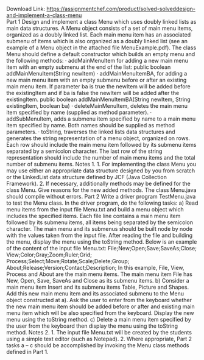 Download Link: https://assignmentchef.com/product/solved-solveddesign-and-implement-a-class-menu
<br>
Part 1 Design and implement a class Menu which uses doubly linked lists as main data structures. A Menu object consists of a set of main menu items, organized as a doubly linked list. Each main menu item has an associated submenu of items which is also organized as a doubly linked list (see an example of a Menu object in the attached file MenuExample.pdf). The class Menu should define a default constructor which builds an empty menu and the following methods: · addMainMenuItem for adding a new main menu item with an empty submenu at the end of the list: public boolean addMainMenuItem(String newItem) · addMainMenuItemBA, for adding a new main menu item with an empty submenu before or after an existing main menu item. If parameter ba is true the newItem will be added before the existingItem and if ba is false the newItem will be added after the existingItem. public boolean addMainMenuItemBA(String newItem, String existingItem, boolean ba) · deleteMainMenuItem, deletes the main menu item specified by name (supplied as method parameter). · addSubMenuItem, adds a submenu item specified by name to a main menu item specified by name. Both names should be supplied as method parameters. · toString, traverses the linked lists data structures and generates the string representation of a menu object, organized on rows. Each row should include the main menu item followed by its submenu items separated by a semicolon character. The last row of the string representation should include the number of main menu items and the total number of submenu items. Notes 1. 1. For implementing the class Menu you may use either an appropriate data structure designed by you from scratch or the LinkedList data structure defined by JCF (Java Collection Framework). 2. If necessary, additionally methods may be defined for the class Menu. Give reasons for the new added methods. The class Menu.java should compile without errors. Part 2 Write a driver program TestMenu.java to test the Menu class. In the driver program, do the following tasks: a) Read menu items from the input file Menu.txt and build a menu object which includes the specified items. Each file line contains a main menu item followed by its submenu items, all items being separated by the semicolon character. The main menu and its submenus should be built node by node with the values taken from the input file. After reading the file and building the menu, display the menu using the toString method. Below is an example of the content of the input file Menu.txt: File;New;Open;Save;SaveAs;Close; View;Color;Gray;Zoom;Ruler;Grid; Process;Select;Move;Rotate;Scale;Delete;Group; About;Release;Version;Contact;Description; In this example, File, View, Process and About are the main menu items. The main menu item File has New, Open, Save, SaveAs and Close as its submenu items. b) Consider a main menu item Insert and its submenu items Table, Picture and Shapes. Add this new main menu item and its associated submenu to the Menu object constructed at a). Ask the user to enter from the keyboard whether the new main menu item should be added before or after and existing main menu item which will be also specified from the keyboard. Display the new menu using the toString method. c) Delete a main menu item specified by the user from the keyboard then display the menu using the toString method. Notes 2. 1. The input file Menu.txt will be created by the students using a simple text editor (such as Notepad). 2. Where appropriate, Part 2 tasks a – c should be accomplished by invoking the Menu class methods defined in Part 1.